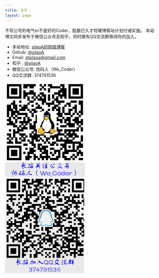 ```yaml
---
title: 关于
layout: page
---
```


不写公号的电气er不是好的Coder，酝酿已久才将建博客站计划付诸实施。
本站博文同步发布于微信公众号及知乎，同时建有QQ交流群等待你的加入。

+ 本站地址: [silaoA的网络博客](https://silaoa.github.io)
+ Github: [@silaoA](https://github.com/silaoA)
+ Email: [stsilaoa@gmail.com](mailto:stsilaoa@gmail.com)
+ 知乎 : [@silaoA](http://www.zhihu.com/people/laoa-si/)
+ 微信公众号: 伪码人（We_Coder）
+ QQ交流群: 374791536

![欢迎关注微信公众号](../pic/公众号二维码.png) 
![欢迎加入QQ群](../pic/qq群二维码.png)
